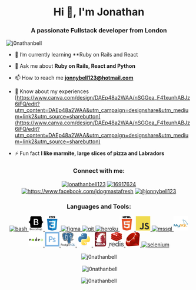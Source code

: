 <h1 align="center">Hi 👋, I'm Jonathan</h1>
<h3 align="center">A passionate Fullstack developer from London</h3>

<p align="left"> <img src="https://komarev.com/ghpvc/?username=j0nathanbell&label=Profile%20views&color=0e75b6&style=flat" alt="j0nathanbell" /> </p>


- 🌱 I’m currently learning **Ruby on Rails and React

- 💬 Ask me about **Ruby on Rails, React and Python**

- 📫 How to reach me **jonnybell123@hotmail.com**

- 📄 Know about my experiences [https://www.canva.com/design/DAEp48a2WAA/nSGGea_F41xunhABJz6iFQ/edit?utm_content=DAEp48a2WAA&utm_campaign=designshare&utm_medium=link2&utm_source=sharebutton](https://www.canva.com/design/DAEp48a2WAA/nSGGea_F41xunhABJz6iFQ/edit?utm_content=DAEp48a2WAA&utm_campaign=designshare&utm_medium=link2&utm_source=sharebutton)

- ⚡ Fun fact **I like marmite, large slices of pizza and Labradors**

<h3 align="center">Connect with me:</h3>
<p align="center">
<a href="https://linkedin.com/in/jonathanbell123" target="blank"><img align="center" src="https://raw.githubusercontent.com/rahuldkjain/github-profile-readme-generator/master/src/images/icons/Social/linked-in-alt.svg" alt="jonathanbell123" height="30" width="40" /></a>
<a href="https://stackoverflow.com/users/16917624" target="blank"><img align="center" src="https://raw.githubusercontent.com/rahuldkjain/github-profile-readme-generator/master/src/images/icons/Social/stack-overflow.svg" alt="16917624" height="30" width="40" /></a>
<a href="https://fb.com/https://www.facebook.com/jdogmastafresh" target="blank"><img align="center" src="https://raw.githubusercontent.com/rahuldkjain/github-profile-readme-generator/master/src/images/icons/Social/facebook.svg" alt="https://www.facebook.com/jdogmastafresh" height="30" width="40" /></a>
<a href="https://www.hackerrank.com/@jonnybell123" target="blank"><img align="center" src="https://raw.githubusercontent.com/rahuldkjain/github-profile-readme-generator/master/src/images/icons/Social/hackerrank.svg" alt="@jonnybell123" height="30" width="40" /></a>
</p>

<h3 align="center">Languages and Tools:</h3>
<p align="center"> <a href="https://www.gnu.org/software/bash/" target="_blank"> <img src="https://www.vectorlogo.zone/logos/gnu_bash/gnu_bash-icon.svg" alt="bash" width="40" height="40"/> </a> <a href="https://getbootstrap.com" target="_blank"> <img src="https://raw.githubusercontent.com/devicons/devicon/master/icons/bootstrap/bootstrap-plain-wordmark.svg" alt="bootstrap" width="40" height="40"/> </a> <a href="https://www.w3schools.com/css/" target="_blank"> <img src="https://raw.githubusercontent.com/devicons/devicon/master/icons/css3/css3-original-wordmark.svg" alt="css3" width="40" height="40"/> </a> <a href="https://www.figma.com/" target="_blank"> <img src="https://www.vectorlogo.zone/logos/figma/figma-icon.svg" alt="figma" width="40" height="40"/> </a> <a href="https://git-scm.com/" target="_blank"> <img src="https://www.vectorlogo.zone/logos/git-scm/git-scm-icon.svg" alt="git" width="40" height="40"/> </a> <a href="https://heroku.com" target="_blank"> <img src="https://www.vectorlogo.zone/logos/heroku/heroku-icon.svg" alt="heroku" width="40" height="40"/> </a> <a href="https://www.w3.org/html/" target="_blank"> <img src="https://raw.githubusercontent.com/devicons/devicon/master/icons/html5/html5-original-wordmark.svg" alt="html5" width="40" height="40"/> </a> <a href="https://developer.mozilla.org/en-US/docs/Web/JavaScript" target="_blank"> <img src="https://raw.githubusercontent.com/devicons/devicon/master/icons/javascript/javascript-original.svg" alt="javascript" width="40" height="40"/> </a> <a href="https://www.microsoft.com/en-us/sql-server" target="_blank"> <img src="https://www.svgrepo.com/show/303229/microsoft-sql-server-logo.svg" alt="mssql" width="40" height="40"/> </a> <a href="https://www.mysql.com/" target="_blank"> <img src="https://raw.githubusercontent.com/devicons/devicon/master/icons/mysql/mysql-original-wordmark.svg" alt="mysql" width="40" height="40"/> </a> <a href="https://nodejs.org" target="_blank"> <img src="https://raw.githubusercontent.com/devicons/devicon/master/icons/nodejs/nodejs-original-wordmark.svg" alt="nodejs" width="40" height="40"/> </a> <a href="https://www.photoshop.com/en" target="_blank"> <img src="https://raw.githubusercontent.com/devicons/devicon/master/icons/photoshop/photoshop-line.svg" alt="photoshop" width="40" height="40"/> </a> <a href="https://www.postgresql.org" target="_blank"> <img src="https://raw.githubusercontent.com/devicons/devicon/master/icons/postgresql/postgresql-original-wordmark.svg" alt="postgresql" width="40" height="40"/> </a> <a href="https://www.python.org" target="_blank"> <img src="https://raw.githubusercontent.com/devicons/devicon/master/icons/python/python-original.svg" alt="python" width="40" height="40"/> </a> <a href="https://rubyonrails.org" target="_blank"> <img src="https://raw.githubusercontent.com/devicons/devicon/master/icons/rails/rails-original-wordmark.svg" alt="rails" width="40" height="40"/> </a> <a href="https://redis.io" target="_blank"> <img src="https://raw.githubusercontent.com/devicons/devicon/master/icons/redis/redis-original-wordmark.svg" alt="redis" width="40" height="40"/> </a> <a href="https://www.ruby-lang.org/en/" target="_blank"> <img src="https://raw.githubusercontent.com/devicons/devicon/master/icons/ruby/ruby-original.svg" alt="ruby" width="40" height="40"/> </a> <a href="https://www.selenium.dev" target="_blank"> <img src="https://raw.githubusercontent.com/detain/svg-logos/780f25886640cef088af994181646db2f6b1a3f8/svg/selenium-logo.svg" alt="selenium" width="40" height="40"/> </a> </p>

<p align="center"><img align="center" bgcolor="black" src="https://github-readme-stats.vercel.app/api/top-langs?username=j0nathanbell&show_icons=true&locale=en&layout=compact" alt="j0nathanbell" /></p>




<p align="center">&nbsp;<img align="center" src="https://github-readme-stats.vercel.app/api?username=j0nathanbell&show_icons=true&locale=en" alt="j0nathanbell" /></p>

<p align="center"><img align="center" src="https://github-readme-streak-stats.herokuapp.com/?user=j0nathanbell&" alt="j0nathanbell" /></p>
